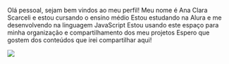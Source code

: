 Olá pessoal, sejam bem vindos ao meu perfil!
Meu nome é Ana Clara Scarceli e estou cursando o ensino médio
Estou estudando na Alura e me desenvolvendo na linguagem JavaScript
Estou usando este espaço para minha organização e compartilhamento dos meu projetos
Espero que gostem dos conteúdos que irei compartilhar aqui! 

![](https://media.tenor.com/aI5-MxPX5lYAAAAM/rupert-gnar.gif)
